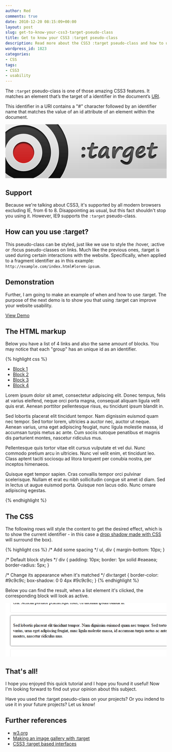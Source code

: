 ```yaml
---
author: Red
comments: true
date: 2010-12-20 08:15:09+00:00
layout: post
slug: get-to-know-your-css3-target-pseudo-class
title: Get to know your CSS3 :target pseudo-class
description: Read more about the CSS3 :target pseudo-class and how to use it to enhance your designs.
wordpress_id: 1823
categories:
- CSS
tags:
- CSS3
- usability
---
```


The `:target` pseudo-class is one of those amazing CSS3 features. It matches an element that’s the target of a identifier in the document’s [URI](http://en.wikipedia.org/wiki/Uniform_Resource_Identifier).

This identifier in a URI contains a "#" character followed by an identifier name that matches the value of an id attribute of an element within the document.

[![CSS3 :target pseudo-class](/dist/uploads/2010/12/css-target-pseudo-class.png)](/get-to-know-your-css3-target-pseudo-class)

<!-- more -->

## Support

Because we're talking about CSS3, it's supported by all modern browsers excluding IE, from 6 to 8. Disappointing as usual, but this fact shouldn't stop you using it. However, IE9 supports the `:target` pseudo-class.

## How can you use :target?

This pseudo-class can be styled, just like we use to style the :hover, :active or :focus pseudo-classes on links. Much like the previous ones, :target is used during certain interactions with the website. Specifically, when applied to a fragment identifier as in this example: `http://example.com/index.html#lorem-ipsum`.

## Demonstration

Further, I am going to make an example of when and how to use :target. The purpose of the next demo is to show you that using :target can improve your website usability.

[View Demo](/dist/uploads/2010/12/css-target-pseudo-class.html)

## The HTML markup

Below you have a list of 4 links and also the same amount of blocks. You may notice that each "group" has an unique id as an identifier.

{% highlight css %}
<ul>
    <li><a href="#id1">Block 1</a></li>
    <li><a href="#id2">Block 2</a></li>
    <li><a href="#id3">Block 3</a></li>
    <li><a href="#id4">Block 4</a></li>
</ul>

<div id="id1">
    <p>Lorem ipsum dolor sit amet, consectetur adipiscing elit. Donec tempus, felis at varius eleifend, neque orci porta magna, consequat aliquam ligula velit quis erat. Aenean porttitor pellentesque risus, eu tincidunt ipsum blandit in. </p>
</div>

<div id="id2">
    <p>Sed lobortis placerat elit tincidunt tempor. Nam dignissim euismod quam nec tempor. Sed tortor lorem, ultricies a auctor nec, auctor ut neque. Aenean varius, urna eget adipiscing feugiat, nunc ligula molestie massa, id accumsan turpis metus ac ante. Cum sociis natoque penatibus et magnis dis parturient montes, nascetur ridiculus mus.</p>
</div>

<div id="id3">
    <p>Pellentesque quis tortor vitae elit cursus vulputate et vel dui. Nunc commodo pretium arcu in ultricies. Nunc vel velit enim, et tincidunt leo. Class aptent taciti sociosqu ad litora torquent per conubia nostra, per inceptos himenaeos. </p>
</div>

<div id="id4">
    <p>Quisque eget tempor sapien. Cras convallis tempor orci pulvinar scelerisque. Nullam et erat eu nibh sollicitudin congue sit amet id diam. Sed in lectus ut augue euismod porta. Quisque non lacus odio. Nunc ornare adipiscing egestas. </p>
</div>
{% endhighlight %}

## The CSS

The following rows will style the content to get the desired effect, which is to show the current identifier - in this case a [drop shadow made with CSS](/how-to-create-slick-effects-with-css3-box-shadow/) will surround the box).

{% highlight css %}
/* Add some spacing */
ul, div {
    margin-bottom: 10px;
}

/* Default block styles */
div {
    padding: 10px;
    border: 1px solid #eaeaea;
    border-radius: 5px;
}

/* Change its appearance when it's matched */
div:target {
    border-color: #9c9c9c;
    box-shadow: 0 0 4px #9c9c9c;
}
{% endhighlight %}

Below you can find the result, when a list element it's clicked, the corresponding block will look as active.

[![CSS3 :target example](/dist/uploads/2010/12/target-example.png)](/dist/uploads/2010/12/css-target-pseudo-class.html)

## That's all!

I hope you enjoyed this quick tutorial and I hope you found it useful! Now I'm looking forward to find out your opinion about this subject.

Have you used the :target pseudo-class on your projects? Or you indend to use it in your future projects? Let us know!

## Further references

  * [w3.org](http://www.w3.org/TR/css3-selectors/#target-pseudo)
  * [Making an image gallery with :target](http://www.css3.info/making-an-image-gallery-with-target/)
  * [CSS3 :target based interfaces](http://dev.opera.com/articles/view/css3-target-based-interfaces/)